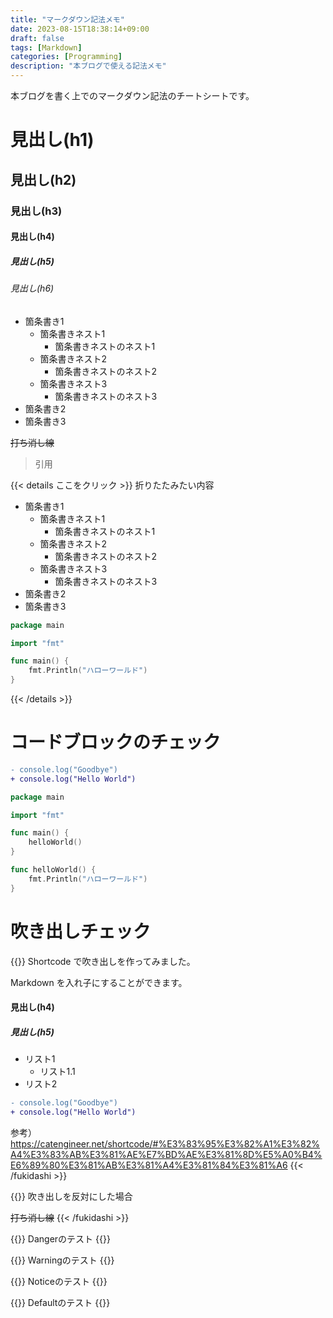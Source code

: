 ```yaml
---
title: "マークダウン記法メモ"
date: 2023-08-15T18:38:14+09:00
draft: false
tags: [Markdown]
categories: [Programming]
description: "本ブログで使える記法メモ"
---
```


本ブログを書く上でのマークダウン記法のチートシートです。


# 見出し(h1)
## 見出し(h2)
### 見出し(h3)
#### 見出し(h4)
##### 見出し(h5)
###### 見出し(h6)


- 箇条書き1
    - 箇条書きネスト1
        - 箇条書きネストのネスト1
    - 箇条書きネスト2
        - 箇条書きネストのネスト2
    - 箇条書きネスト3
        - 箇条書きネストのネスト3
- 箇条書き2 
- 箇条書き3

~~打ち消し線~~

> 引用

{{< details ここをクリック >}}
折りたたみたい内容
- 箇条書き1
    - 箇条書きネスト1
        - 箇条書きネストのネスト1
    - 箇条書きネスト2
        - 箇条書きネストのネスト2
    - 箇条書きネスト3
        - 箇条書きネストのネスト3
- 箇条書き2 
- 箇条書き3

```go {name="main.go"}
package main

import "fmt"

func main() {
    fmt.Println("ハローワールド")
}
```
{{< /details >}}


# コードブロックのチェック
```diff
- console.log("Goodbye")
+ console.log("Hello World")
```
```go {linenos=false,hl_lines=[3,"5-7"],name="main.go"}
package main

import "fmt"

func main() {
    helloWorld()
}

func helloWorld() {
    fmt.Println("ハローワールド")
}
```

# 吹き出しチェック
{{<fukidashi position="left" path="doflamingo.png">}}
Shortcode で吹き出しを作ってみました。

Markdown を入れ子にすることができます。

#### 見出し(h4)
##### 見出し(h5)

- リスト1
  - リスト1.1
- リスト2

```diff
- console.log("Goodbye")
+ console.log("Hello World")
```

参考）https://catengineer.net/shortcode/#%E3%83%95%E3%82%A1%E3%82%A4%E3%83%AB%E3%81%AE%E7%BD%AE%E3%81%8D%E5%A0%B4%E6%89%80%E3%81%AB%E3%81%A4%E3%81%84%E3%81%A6
{{< /fukidashi >}}

{{<fukidashi position="right" path="ryota.png">}}
吹き出しを反対にした場合

~~打ち消し線~~
{{< /fukidashi >}}

{{<alert type="danger">}}
Dangerのテスト
{{</alert>}}

{{<alert type="warning">}}
Warningのテスト
{{</alert>}}

{{<alert type="notice">}}
Noticeのテスト
{{</alert>}}

{{<alert type="default">}}
Defaultのテスト
{{</alert>}}

